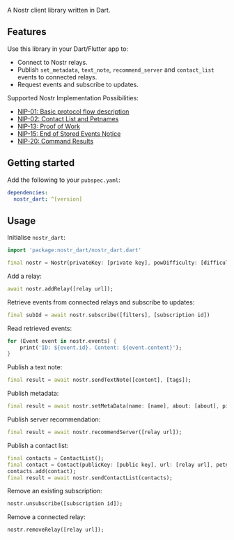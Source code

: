 A Nostr client library written in Dart.

## Features

Use this library in your Dart/Flutter app to:

- Connect to Nostr relays.
- Publish `set_metadata`, `text_note`, `recommend_server` and `contact_list` events to connected relays.
- Request events and subscribe to updates.

Supported Nostr Implementation Possibilities:

- [NIP-01: Basic protocol flow description](https://github.com/nostr-protocol/nips/blob/master/01.md)
- [NIP-02: Contact List and Petnames](https://github.com/nostr-protocol/nips/blob/master/02.md)
- [NIP-13: Proof of Work](https://github.com/nostr-protocol/nips/blob/master/13.md)
- [NIP-15: End of Stored Events Notice](https://github.com/nostr-protocol/nips/blob/master/15.md)
- [NIP-20: Command Results](https://github.com/nostr-protocol/nips/blob/master/20.md)

## Getting started

Add the following to your `pubspec.yaml`:

```yaml
dependencies:
  nostr_dart: ^[version]
```

## Usage

Initialise `nostr_dart`:

```dart
import 'package:nostr_dart/nostr_dart.dart'

final nostr = Nostr(privateKey: [private key], powDifficulty: [difficulty]);
```

Add a relay:

```dart
await nostr.addRelay([relay url]);
```

Retrieve events from connected relays and subscribe to updates:

```dart
final subId = await nostr.subscribe([filters], [subscription id])
```

Read retrieved events:

```dart
for (Event event in nostr.events) {
    print('ID: ${event.id}. Content: ${event.content}');
}
```

Publish a text note:

```dart
final result = await nostr.sendTextNote([content], [tags]);
```

Publish metadata:

```dart
final result = await nostr.setMetaData(name: [name], about: [about], picture: [picture url]);
```

Publish server recommendation:

```dart
final result = await nostr.recommendServer([relay url]);
```

Publish a contact list:

```dart
final contacts = ContactList();
final contact = Contact(publicKey: [public key], url: [relay url], petname: [petname]);
contacts.add(contact);
final result = await nostr.sendContactList(contacts);
```

Remove an existing subscription:

```dart
nostr.unsubscribe([subscription id]);
```

Remove a connected relay:

```dart
nostr.removeRelay([relay url]);
```
